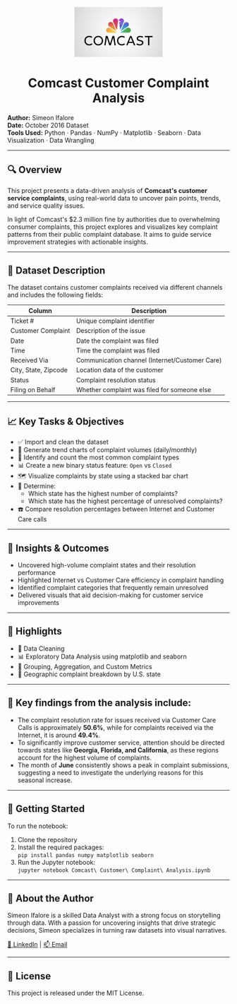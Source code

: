 <p align="center">
  <img src="https://github.com/SimeonIfalore/Comcast-Complaint-Analysis/blob/main/comcast-new-logo-1536x867.jpg" alt="Comcast Logo" width="200"/>
</p>

<h1 align="center">Comcast Customer Complaint Analysis</h1>

**Author:** Simeon Ifalore  
**Date:** October 2016 Dataset  
**Tools Used:** Python · Pandas · NumPy · Matplotlib · Seaborn · Data Visualization · Data Wrangling

---

## 🔍 Overview

This project presents a data-driven analysis of **Comcast's customer service complaints**, using real-world data to uncover pain points, trends, and service quality issues.

In light of Comcast's $2.3 million fine by authorities due to overwhelming consumer complaints, this project explores and visualizes key complaint patterns from their public complaint database. It aims to guide service improvement strategies with actionable insights.

---

## 📁 Dataset Description

The dataset contains customer complaints received via different channels and includes the following fields:

| Column              | Description                                      |
|---------------------|--------------------------------------------------|
| Ticket #            | Unique complaint identifier                     |
| Customer Complaint  | Description of the issue                        |
| Date                | Date the complaint was filed                    |
| Time                | Time the complaint was filed                    |
| Received Via        | Communication channel (Internet/Customer Care) |
| City, State, Zipcode| Location data of the customer                   |
| Status              | Complaint resolution status                     |
| Filing on Behalf    | Whether complaint was filed for someone else    |

---

## 📈 Key Tasks & Objectives

- ✅ Import and clean the dataset
- 📅 Generate trend charts of complaint volumes (daily/monthly)
- 🧾 Identify and count the most common complaint types
- 📊 Create a new binary status feature: `Open` vs `Closed`
- 🗺️ Visualize complaints by state using a stacked bar chart
- 🔎 Determine:
  - Which state has the highest number of complaints?
  - Which state has the highest percentage of unresolved complaints?
- ☎️ Compare resolution percentages between Internet and Customer Care calls

---

## 🧠 Insights & Outcomes

- Uncovered high-volume complaint states and their resolution performance
- Highlighted Internet vs Customer Care efficiency in complaint handling
- Identified complaint categories that frequently remain unresolved
- Delivered visuals that aid decision-making for customer service improvements

---

## 📌 Highlights

- 🧹 Data Cleaning
- 📊 Exploratory Data Analysis using matplotlib and seaborn
- 🧮 Grouping, Aggregation, and Custom Metrics
- 📍 Geographic complaint breakdown by U.S. state

---
## 🔎 Key findings from the analysis include:

* The complaint resolution rate for issues received via Customer Care Calls is approximately **50.6%**, while for complaints received via the Internet, it is around **49.4%**.
* To significantly improve customer service, attention should be directed towards states like **Georgia, Florida, and California**, as these regions account for the highest volume of complaints.
* The month of **June** consistently shows a peak in complaint submissions, suggesting a need to investigate the underlying reasons for this seasonal increase.
---
## 🚀 Getting Started

To run the notebook:

1. Clone the repository
2. Install the required packages:  
   `pip install pandas numpy matplotlib seaborn`
3. Run the Jupyter notebook:  
   `jupyter notebook Comcast\ Customer\ Complaint\ Analysis.ipynb`

---

## 💼 About the Author

Simeon Ifalore is a skilled Data Analyst with a strong focus on storytelling through data. With a passion for uncovering insights that drive strategic decisions, Simeon specializes in turning raw datasets into visual narratives.

[🔗 LinkedIn](https://www.linkedin.com/in/simeonifalore/) | [📫 Email](mailto:your_email@example.com)

---

## 📝 License

This project is released under the MIT License.

